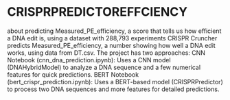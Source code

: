 # CRISPRPREDICTOREFFCIENCY
about predicting Measured_PE_efficiency, a score that tells us how efficient  a DNA edit is, using a dataset with 288,793 experiments 
CRISPR Cruncher predicts Measured_PE_efficiency, a number showing how well a DNA edit works, using data from DT.csv. The project has two approaches:
CNN Notebook (cnn_dna_prediction.ipynb): Uses a CNN model (DNAHybridModel) to analyze a DNA sequence and a few numerical features for quick predictions.
BERT Notebook (bert_crispr_prediction.ipynb): Uses a BERT-based model (CRISPRPredictor) to process two DNA sequences and more features for detailed predictions.
